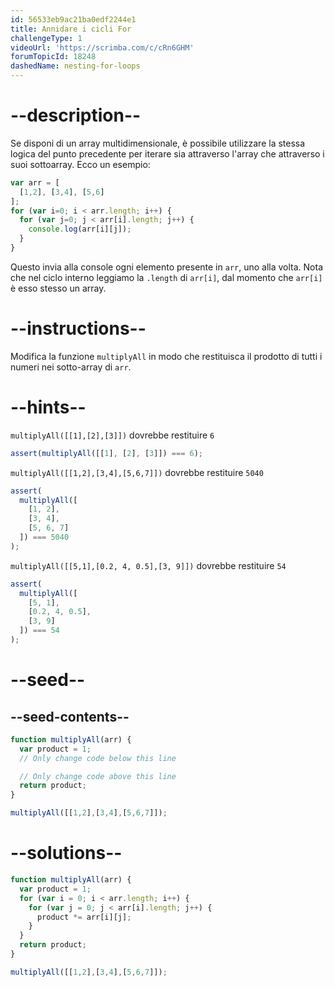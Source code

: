 ```yaml
---
id: 56533eb9ac21ba0edf2244e1
title: Annidare i cicli For
challengeType: 1
videoUrl: 'https://scrimba.com/c/cRn6GHM'
forumTopicId: 18248
dashedName: nesting-for-loops
---
```


# --description--

Se disponi di un array multidimensionale, è possibile utilizzare la stessa logica del punto precedente per iterare sia attraverso l'array che attraverso i suoi sottoarray. Ecco un esempio:

```js
var arr = [
  [1,2], [3,4], [5,6]
];
for (var i=0; i < arr.length; i++) {
  for (var j=0; j < arr[i].length; j++) {
    console.log(arr[i][j]);
  }
}
```

Questo invia alla console ogni elemento presente in `arr`, uno alla volta. Nota che nel ciclo interno leggiamo la `.length` di `arr[i]`, dal momento che `arr[i]` è esso stesso un array.

# --instructions--

Modifica la funzione `multiplyAll` in modo che restituisca il prodotto di tutti i numeri nei sotto-array di `arr`.

# --hints--

`multiplyAll([[1],[2],[3]])` dovrebbe restituire `6`

```js
assert(multiplyAll([[1], [2], [3]]) === 6);
```

`multiplyAll([[1,2],[3,4],[5,6,7]])` dovrebbe restituire `5040`

```js
assert(
  multiplyAll([
    [1, 2],
    [3, 4],
    [5, 6, 7]
  ]) === 5040
);
```

`multiplyAll([[5,1],[0.2, 4, 0.5],[3, 9]])` dovrebbe restituire `54`

```js
assert(
  multiplyAll([
    [5, 1],
    [0.2, 4, 0.5],
    [3, 9]
  ]) === 54
);
```

# --seed--

## --seed-contents--

```js
function multiplyAll(arr) {
  var product = 1;
  // Only change code below this line

  // Only change code above this line
  return product;
}

multiplyAll([[1,2],[3,4],[5,6,7]]);
```

# --solutions--

```js
function multiplyAll(arr) {
  var product = 1;
  for (var i = 0; i < arr.length; i++) {
    for (var j = 0; j < arr[i].length; j++) {
      product *= arr[i][j];
    }
  }
  return product;
}

multiplyAll([[1,2],[3,4],[5,6,7]]);
```
